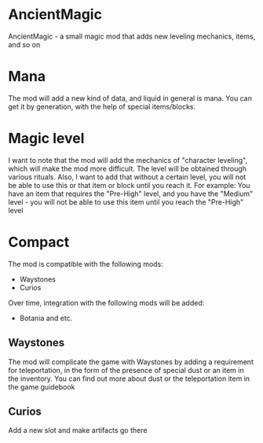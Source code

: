 # AncientMagic

AncientMagic - a small magic mod that adds new leveling mechanics, items, and so on

# Mana

The mod will add a new kind of data, and liquid in general is mana. You can get it by generation, with the help of special items/blocks.

# Magic level

I want to note that the mod will add the mechanics of "character leveling", which will make the mod more difficult. The level will be obtained through various rituals. Also, I want to add that without a certain level, you will not be able to use this or that item or block until you reach it. For example: You have an item that requires the "Pre-High" level, and you have the "Medium" level - you will not be able to use this item until you reach the "Pre-High" level

# Compact
The mod is compatible with the following mods:
- Waystones
- Curios

Over time, integration with the following mods will be added:
- Botania
and etc.

## Waystones
The mod will complicate the game with Waystones by adding a requirement for teleportation, in the form of the presence of special dust or an item in the inventory. You can find out more about dust or the teleportation item in the game guidebook

## Curios
Add a new slot and make artifacts go there
